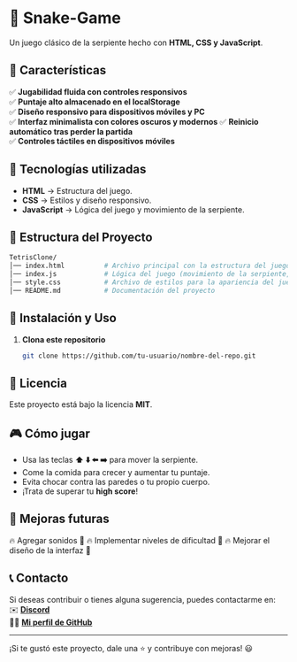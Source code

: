 ﻿# 🐍 Snake-Game

Un juego clásico de la serpiente hecho con **HTML, CSS y JavaScript**.

## 📌 Características  

✅ **Jugabilidad fluida con controles responsivos**  
✅ **Puntaje alto almacenado en el localStorage**  
✅ **Diseño responsivo para dispositivos móviles y PC**  
✅ **Interfaz minimalista con colores oscuros y modernos** 
✅ **Reinicio automático tras perder la partida**  
✅ **Controles táctiles en dispositivos móviles**   

## 🚀 Tecnologías utilizadas
- **HTML** → Estructura del juego.
- **CSS** → Estilos y diseño responsivo.
- **JavaScript** → Lógica del juego y movimiento de la serpiente.


## 📂 Estructura del Proyecto  

```bash
TetrisClone/
│── index.html          # Archivo principal con la estructura del juego
│── index.js            # Lógica del juego (movimiento de la serpiente, colisiones, etc.)
│── style.css           # Archivo de estilos para la apariencia del juego
│── README.md           # Documentación del proyecto
```


## 🔑 Instalación y Uso 

1. **Clona este repositorio**  
   ```bash
   git clone https://github.com/tu-usuario/nombre-del-repo.git
   ```

## 📜 Licencia
Este proyecto está bajo la licencia **MIT**.


## 🎮 Cómo jugar
- Usa las teclas **⬆️ ⬇️ ⬅️ ➡️** para mover la serpiente.
- Come la comida para crecer y aumentar tu puntaje.
- Evita chocar contra las paredes o tu propio cuerpo.
- ¡Trata de superar tu **high score**!


## 📌 Mejoras futuras
🔥 Agregar sonidos 🎵
🔥 Implementar niveles de dificultad 🚀
🔥 Mejorar el diseño de la interfaz 🎨

## 📞 Contacto

Si deseas contribuir o tienes alguna sugerencia, puedes contactarme en:  
✉️ **[Discord](https://discord.com/users/estebanzea777)**  
👨‍💻 **[Mi perfil de GitHub](https://github.com/estebanzeaalvarez)**  

---
¡Si te gustó este proyecto, dale una ⭐ y contribuye con mejoras! 😃
